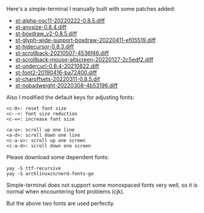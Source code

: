 Here's a simple-terminal I manually built with some patches added:

- [st-alpha-osc11-20220222-0.8.5.diff](https://st.suckless.org/patches/alpha/)
- [st-anysize-0.8.4.diff](https://st.suckless.org/patches/anysize/)
- [st-boxdraw_v2-0.8.5.diff](https://st.suckless.org/patches/boxdraw/)
- [st-glyph-wide-support-boxdraw-20220411-ef05519.diff](https://st.suckless.org/patches/glyph_wide_support/)
- [st-hidecursor-0.8.3.diff](https://st.suckless.org/patches/hidecursor/)
- [st-scrollback-20210507-4536f46.diff](https://st.suckless.org/patches/scrollback/)
- [st-scrollback-mouse-altscreen-20220127-2c5edf2.diff](https://st.suckless.org/patches/scrollback/)
- [st-undercurl-0.8.4-20210822.diff](https://st.suckless.org/patches/undercurl/)
- [st-font2-20190416-ba72400.diff](https://st.suckless.org/patches/font2/)
- [st-charoffsets-20220311-0.8.5.dif](https://st.suckless.org/patches/charoffsets/)
- [st-nobadweight-20220308-4b53196.diff](https://st.suckless.org/patches/nobadweight/)

Also I modified the default keys for adjusting fonts:

```
<c-0>: reset font size
<c-->: font size reduction
<c-=>: increase font size

<a-u>: scroll up one line
<a-d>: scroll down one line
<c-a-u>: scroll up one screen
<c-a-d>: scroll down one screen
```

Please download some dependent fonts:

```
yay -S ttf-recursive
yay -S archlinuxcn/nerd-fonts-go
```

Simple-terminal does not support some monospaced fonts very well, so it is normal when encountering font problems (cjk).

But the above two fonts are used perfectly.
